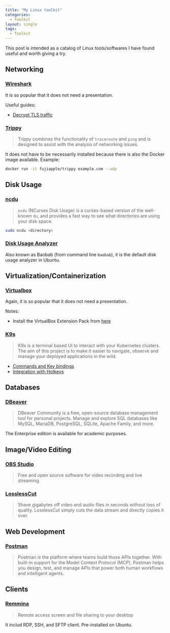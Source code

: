 ```yaml
---
title: "My Linux toolkit"
categories:
  - Toolkit
layout: single
tags:
  - Toolkit
---
```


This post is intended as a catalog of Linux tools/softwares I have found useful and worth giving a try.

## Networking

### [Wireshark](https://www.wireshark.org)

It is so popular that it does not need a presentation.

Useful guides:

- [Decrypt TLS traffic](https://wiki.wireshark.org/TLS#tls-decryption)

### [Trippy](https://trippy.rs/guides/usage/)

> Trippy combines the functionality of `traceroute` and `ping` and is designed to assist with the analysis of networking issues.

It does not have to be necessarily installed because there is also the Docker image available. Example:

```bash
docker run -it fujiapple/trippy example.com --udp
```


## Disk Usage

### [ncdu](https://linux.die.net/man/1/ncdu)

> `ncdu` (NCurses Disk Usage) is a curses-based version of the well-known `du`, and provides a fast way to see what directories are using your disk space.

```bash
sudo ncdu <directory>
```

### [Disk Usage Analyzer](https://apps.gnome.org/Baobab/)

Also known as Baobab (from command line `baobab`), it is the default disk usage analyzer in Ubuntu.


## Virtualization/Containerization

### [Virtualbox](https://www.virtualbox.org)

Again, it is so popular that it does not need a presentation.

Notes:

- Install the VirtualBox Extension Pack from [here](https://www.virtualbox.org/wiki/Downloads)

### [K9s](https://k9scli.io)

> K9s is a terminal based UI to interact with your Kubernetes clusters. The aim of this project is to make it easier to navigate, observe and manage your deployed applications in the wild.

- [Commands and Key bindings](https://k9scli.io/topics/commands/)
- [Integration with Hotkeys](https://k9scli.io/topics/hotkeys/)


## Databases

### [DBeaver](https://dbeaver.io)

> DBeaver Community is a free, open-source database management tool for personal projects. Manage and explore SQL databases like MySQL, MariaDB, PostgreSQL, SQLite, Apache Family, and more.

The Enterprise edition is available for academic purposes.


## Image/Video Editing

### [OBS Studio](https://obsproject.com)

> Free and open source software for video recording and live streaming.

### [LosslessCut](https://mifi.no/losslesscut/)

> Shave gigabytes off video and audio files in seconds without loss of quality. LosslessCut simply cuts the data stream and directly copies it over.


## Web Development

### [Postman](https://www.postman.com)

> Postman is the platform where teams build those APIs together. With built-in support for the Model Context Protocol (MCP), Postman helps you design, test, and manage APIs that power both human workflows and intelligent agents.


## Clients

### [Remmina](https://remmina.org)

> Remote access screen and file sharing to your desktop

It includ RDP, SSH, and SFTP client. Pre-installed on Ubuntu.

